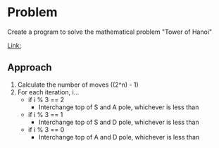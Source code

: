 
# Problem

Create a program to solve the mathematical problem "Tower of Hanoi"

[Link:](https://www.geeksforgeeks.org/iterative-tower-of-hanoi/)

## Approach
1. Calculate the number of moves ((2^n) - 1)
2. For each iteration, i...
    - if i % 3 == 2
        - Interchange top of S and A pole, whichever is less than
    - if i % 3 == 1
        - Interchange top of S and D pole, whichever is less than
    - if i % 3 == 0
        - Interchange top of A and D pole, whichever is less than
